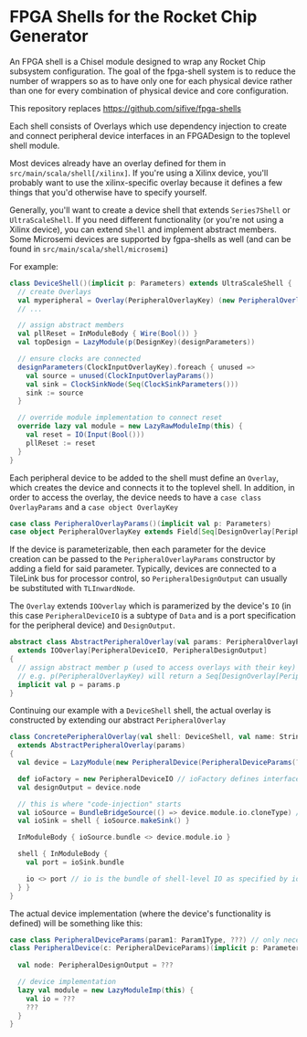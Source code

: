 # FPGA Shells for the Rocket Chip Generator

An FPGA shell is a Chisel module designed to wrap any Rocket Chip subsystem configuration.
The goal of the fpga-shell system is to reduce the number of wrappers so as to have only
one for each physical device rather than one for every combination of physical device and core configuration.

This repository replaces https://github.com/sifive/fpga-shells

Each shell consists of Overlays which use dependency injection to create and connect peripheral device interfaces in an FPGADesign to the toplevel shell module.

Most devices already have an overlay defined for them in `src/main/scala/shell[/xilinx]`.
If you're using a Xilinx device, you'll probably want to use the xilinx-specific overlay
because it defines a few things that you'd otherwise have to specify yourself.

Generally, you'll want to create a device shell that extends `Series7Shell` or `UltraScaleShell`.
If you need different functionality (or you're not using a Xilinx device), you can extend `Shell` and implement abstract members.
Some Microsemi devices are supported by fgpa-shells as well (and can be found in `src/main/scala/shell/microsemi`)

For example:

```Scala
class DeviceShell()(implicit p: Parameters) extends UltraScaleShell {
  // create Overlays
  val myperipheral = Overlay(PeripheralOverlayKey) (new PeripheralOverlay(_,_,_))
  // ...

  // assign abstract members
  val pllReset = InModuleBody { Wire(Bool()) }
  val topDesign = LazyModule(p(DesignKey)(designParameters))

  // ensure clocks are connected
  designParameters(ClockInputOverlayKey).foreach { unused =>
    val source = unused(ClockInputOverlayParams())
    val sink = ClockSinkNode(Seq(ClockSinkParameters()))
    sink := source
  }

  // override module implementation to connect reset
  override lazy val module = new LazyRawModuleImp(this) {
    val reset = IO(Input(Bool()))
    pllReset := reset
  }
}
```

Each peripheral device to be added to the shell must define an `Overlay`, which creates the device and connects it to the toplevel shell.
In addition, in order to access the overlay, the device needs to have a `case class OverlayParams` and a `case object OverlayKey`

```Scala
case class PeripheralOverlayParams()(implicit val p: Parameters)
case object PeripheralOverlayKey extends Field[Seq[DesignOverlay[PeripheralOverlayParams, PeripheralDesignOutput]]](Nil)
```

If the device is parameterizable, then each parameter for the device creation can be passed to the `PeripheralOverlayParams` constructor by adding a field for said parameter.
Typically, devices are connected to a TileLink bus for processor control, so `PeripheralDesignOutput` can usually be substituted with `TLInwardNode`.

The `Overlay` extends `IOOverlay` which is paramerized by the device's `IO` (in this case `PeripheralDeviceIO` is a subtype of `Data` and is a port specification for the peripheral device)
and `DesignOutput`.

```Scala
abstract class AbstractPeripheralOverlay(val params: PeripheralOverlayParams)
  extends IOOverlay[PeripheralDeviceIO, PeripheralDesignOutput]
{
  // assign abstract member p (used to access overlays with their key)
  // e.g. p(PeripheralOverlayKey) will return a Seq[DesignOverlay[PeripheralOverlayParams, PeripheralDesignOutput]]
  implicit val p = params.p
}
```

Continuing our example with a `DeviceShell` shell, the actual overlay is constructed by extending our abstract `PeripheralOverlay`
```Scala
class ConcretePeripheralOverlay(val shell: DeviceShell, val name: String, params: PeripheralOverlayParams)
  extends AbstractPeripheralOverlay(params)
{
  val device = LazyModule(new PeripheralDevice(PeripheralDeviceParams(???))) // if your peripheral device isn't parameterizable, then it'll have an empty constructor

  def ioFactory = new PeripheralDeviceIO // ioFactory defines interface of val io
  val designOutput = device.node

  // this is where "code-injection" starts
  val ioSource = BundleBridgeSource(() => device.module.io.cloneType) // create a bridge between device (source) and shell (sink)
  val ioSink = shell { ioSource.makeSink() }

  InModuleBody { ioSource.bundle <> device.module.io }

  shell { InModuleBody {
    val port = ioSink.bundle

    io <> port // io is the bundle of shell-level IO as specified by ioFactory
  } }
}
```

The actual device implementation (where the device's functionality is defined) will be something like this:
```Scala
case class PeripheralDeviceParams(param1: Param1Type, ???) // only necessary if your device is parameterizable
class PeripheralDevice(c: PeripheralDeviceParams)(implicit p: Parameters) extends LazyModule {
  
  val node: PeripheralDesignOutput = ???

  // device implementation
  lazy val module = new LazyModuleImp(this) {
    val io = ???
    ???
  }
}
```

